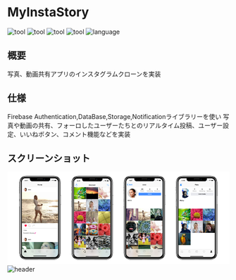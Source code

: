 # MyInstaStory
![tool](https://img.shields.io/badge/tool-xcode8-blue.svg)
![tool](https://img.shields.io/badge/tool-Sketch-yellow.svg)
![tool](https://img.shields.io/badge/tool-PhotoshopCC-blue.svg)
![tool](https://img.shields.io/badge/tool-IllustratorCC-yellow.svg)
![language](https://img.shields.io/badge/language-swift3-red.svg)

## 概要
写真、動画共有アプリのインスタグラムクローンを実装

## 仕様
Firebase Authentication,DataBase,Storage,Notificationライブラリーを使い
写真や動画の共有、フォーロしたユーザーたちとのリアルタイム投稿、ユーザー設定、いいねボタン、コメント機能などを実装

## スクリーンショット
![header](./my_insta_sample.jpg)
![header](./movie.gif)

